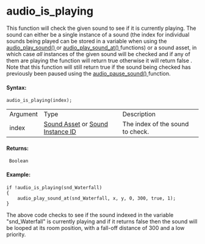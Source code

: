 # audio_is_playing

This function will check the given sound to see if it is currently
playing. The sound can either be a single instance of a sound (the index
for individual sounds being played can be stored in a variable when
using the [ audio_play_sound() ](audio_play_sound) or [
audio_play_sound_at() ](audio_play_sound_at) functions) or a sound
asset, in which case *all* instances of the given sound will be checked
and if any of them are playing the function will return true otherwise
it will return false . Note that this function will still return true if
the sound being checked has previously been paused using the [
audio_pause_sound() ](audio_pause_sound) function.

#### Syntax:

``` gml
audio_is_playing(index);
```

|          |                                                                                                                                                                                    |                                  |
|----------|------------------------------------------------------------------------------------------------------------------------------------------------------------------------------------|----------------------------------|
| Argument | Type                                                                                                                                                                               | Description                      |
| index    |  [Sound Asset](../../../../../The_Asset_Editors/Sounds) or [Sound Instance ID](../../../../../GameMaker_Language/GML_Reference/Asset_Management/Audio/audio_play_sound)    | The index of the sound to check. |

#### Returns:

``` gml
 Boolean
```

#### Example:

``` gml
if !audio_is_playing(snd_Waterfall)
{
    audio_play_sound_at(snd_Waterfall, x, y, 0, 300, true, 1);
}
```

The above code checks to see if the sound indexed in the variable
"snd_Waterfall" is currently playing and if it returns false then the
sound will be looped at its room position, with a fall-off distance of
300 and a low priority.
